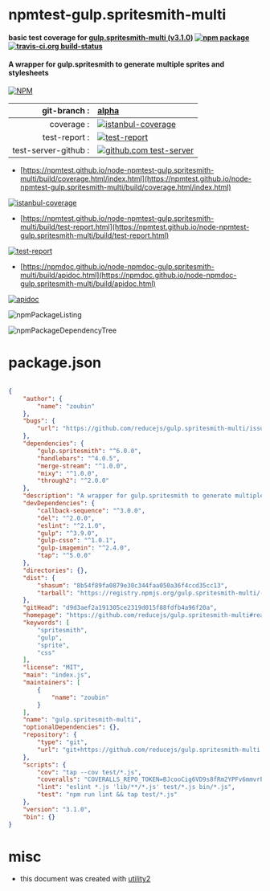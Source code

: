# npmtest-gulp.spritesmith-multi

#### basic test coverage for  [gulp.spritesmith-multi (v3.1.0)](https://github.com/reducejs/gulp.spritesmith-multi#readme)  [![npm package](https://img.shields.io/npm/v/npmtest-gulp.spritesmith-multi.svg?style=flat-square)](https://www.npmjs.org/package/npmtest-gulp.spritesmith-multi) [![travis-ci.org build-status](https://api.travis-ci.org/npmtest/node-npmtest-gulp.spritesmith-multi.svg)](https://travis-ci.org/npmtest/node-npmtest-gulp.spritesmith-multi)

#### A wrapper for gulp.spritesmith to generate multiple sprites and stylesheets

[![NPM](https://nodei.co/npm/gulp.spritesmith-multi.png?downloads=true&downloadRank=true&stars=true)](https://www.npmjs.com/package/gulp.spritesmith-multi)

| git-branch : | [alpha](https://github.com/npmtest/node-npmtest-gulp.spritesmith-multi/tree/alpha)|
|--:|:--|
| coverage : | [![istanbul-coverage](https://npmtest.github.io/node-npmtest-gulp.spritesmith-multi/build/coverage.badge.svg)](https://npmtest.github.io/node-npmtest-gulp.spritesmith-multi/build/coverage.html/index.html)|
| test-report : | [![test-report](https://npmtest.github.io/node-npmtest-gulp.spritesmith-multi/build/test-report.badge.svg)](https://npmtest.github.io/node-npmtest-gulp.spritesmith-multi/build/test-report.html)|
| test-server-github : | [![github.com test-server](https://npmtest.github.io/node-npmtest-gulp.spritesmith-multi/GitHub-Mark-32px.png)](https://npmtest.github.io/node-npmtest-gulp.spritesmith-multi/build/app/index.html) | | build-artifacts : | [![build-artifacts](https://npmtest.github.io/node-npmtest-gulp.spritesmith-multi/glyphicons_144_folder_open.png)](https://github.com/npmtest/node-npmtest-gulp.spritesmith-multi/tree/gh-pages/build)|

- [https://npmtest.github.io/node-npmtest-gulp.spritesmith-multi/build/coverage.html/index.html](https://npmtest.github.io/node-npmtest-gulp.spritesmith-multi/build/coverage.html/index.html)

[![istanbul-coverage](https://npmtest.github.io/node-npmtest-gulp.spritesmith-multi/build/screenCapture.buildCi.browser.%252Ftmp%252Fbuild%252Fcoverage.lib.html.png)](https://npmtest.github.io/node-npmtest-gulp.spritesmith-multi/build/coverage.html/index.html)

- [https://npmtest.github.io/node-npmtest-gulp.spritesmith-multi/build/test-report.html](https://npmtest.github.io/node-npmtest-gulp.spritesmith-multi/build/test-report.html)

[![test-report](https://npmtest.github.io/node-npmtest-gulp.spritesmith-multi/build/screenCapture.buildCi.browser.%252Ftmp%252Fbuild%252Ftest-report.html.png)](https://npmtest.github.io/node-npmtest-gulp.spritesmith-multi/build/test-report.html)

- [https://npmdoc.github.io/node-npmdoc-gulp.spritesmith-multi/build/apidoc.html](https://npmdoc.github.io/node-npmdoc-gulp.spritesmith-multi/build/apidoc.html)

[![apidoc](https://npmdoc.github.io/node-npmdoc-gulp.spritesmith-multi/build/screenCapture.buildCi.browser.%252Ftmp%252Fbuild%252Fapidoc.html.png)](https://npmdoc.github.io/node-npmdoc-gulp.spritesmith-multi/build/apidoc.html)

![npmPackageListing](https://npmtest.github.io/node-npmtest-gulp.spritesmith-multi/build/screenCapture.npmPackageListing.svg)

![npmPackageDependencyTree](https://npmtest.github.io/node-npmtest-gulp.spritesmith-multi/build/screenCapture.npmPackageDependencyTree.svg)



# package.json

```json

{
    "author": {
        "name": "zoubin"
    },
    "bugs": {
        "url": "https://github.com/reducejs/gulp.spritesmith-multi/issues"
    },
    "dependencies": {
        "gulp.spritesmith": "^6.0.0",
        "handlebars": "^4.0.5",
        "merge-stream": "^1.0.0",
        "mixy": "^1.0.0",
        "through2": "^2.0.0"
    },
    "description": "A wrapper for gulp.spritesmith to generate multiple sprites and stylesheets",
    "devDependencies": {
        "callback-sequence": "^3.0.0",
        "del": "^2.0.0",
        "eslint": "^2.1.0",
        "gulp": "^3.9.0",
        "gulp-csso": "^1.0.1",
        "gulp-imagemin": "^2.4.0",
        "tap": "^5.0.0"
    },
    "directories": {},
    "dist": {
        "shasum": "8b54f89fa0879e30c344faa050a36f4ccd35cc13",
        "tarball": "https://registry.npmjs.org/gulp.spritesmith-multi/-/gulp.spritesmith-multi-3.1.0.tgz"
    },
    "gitHead": "d9d3aef2a191305ce2319d015f88fdfb4a96f20a",
    "homepage": "https://github.com/reducejs/gulp.spritesmith-multi#readme",
    "keywords": [
        "spritesmith",
        "gulp",
        "sprite",
        "css"
    ],
    "license": "MIT",
    "main": "index.js",
    "maintainers": [
        {
            "name": "zoubin"
        }
    ],
    "name": "gulp.spritesmith-multi",
    "optionalDependencies": {},
    "repository": {
        "type": "git",
        "url": "git+https://github.com/reducejs/gulp.spritesmith-multi.git"
    },
    "scripts": {
        "cov": "tap --cov test/*.js",
        "coveralls": "COVERALLS_REPO_TOKEN=BJcooCig6VD9s8fRm2YPFv6mmvrPUhXoh npm run cov",
        "lint": "eslint *.js 'lib/**/*.js' test/*.js bin/*.js",
        "test": "npm run lint && tap test/*.js"
    },
    "version": "3.1.0",
    "bin": {}
}
```



# misc
- this document was created with [utility2](https://github.com/kaizhu256/node-utility2)
